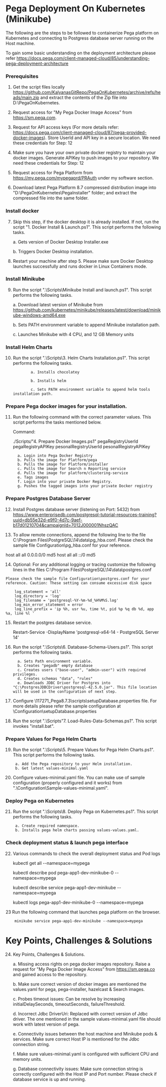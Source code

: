 # Pega Deployment On Kubernetes (Minikube)

The following are the steps to be followed to containerize Pega platform on Kubernetes and connecting to Postgress database server running on the Host machine. 

To gain some basic understanding on the deployment architecture please refer https://docs.pega.com/client-managed-cloud/85/understanding-pega-deployment-architecture

### Prerequisites

1. Get the script files locally https://github.com/KalyanasGitRepo/PegaOnKubernetes/archive/refs/heads/main.zip  and extract the contents of the Zip file into D:\PegaOnKubernetes.

2. Request access for "My Pega Docker Image Access" from https://sm.pega.com.

3. Request for API access keys (For more details refer: https://docs.pega.com/client-managed-cloud/87/pega-provided-docker-images). Store UserId and API key in a secure location. We need these credentials for Step: 12

4. Make sure you have your own private docker registry to maintain your docker images. Generate APIKey to push images to your repository. We need these credentials for Step: 12

5. Request access for Pega Platform from https://my.pega.com/mypegaprd/PRAuth under my software section.

6. Download latest Pega Platform 8.7 compressed distribution image into "D:\PegaOnKubernetes\PegaInstaller\"  folder; and extract the compressed file into the same folder. 

### Install docker

7. Skip this step, if the docker desktop it is already installed. If not, run the script "1. Docker Install & Launch.ps1". This script performs the following tasks.
    
    a. Gets version of Docker Desktop Installer.exe
    
    b. Triggers Docker Desktop installation.
    
8. Restart your machine after step 5. Please make sure Docker Desktop launches successfully and runs docker in Linux Containers mode. 

### Install Minikube

9. Run the script ".\Scripts\Minikube Install and launch.ps1". This script performs the following tasks.

    a. Download latest version of Minikube from https://github.com/kubernetes/minikube/releases/latest/download/minikube-windows-amd64.exe

    b. Sets PATH environment variable to append Minikube installation path.

    c. Launches Minikube with 4 CPU, and 12 GB Memory units

### Install Helm Charts

10. Run the script ".\Scripts\3. Helm Charts Installation.ps1". This script performs the following tasks.

                a. Installs chocolatey
                
                b. Installs helm
                
                c. Sets PATH environment variable to append helm tools installation path.
                
 ### Prepare Pega docker images for your installation.
 

11. Run the following command with the correct parameter values. This script performs the tasks mentioned below.

    Command: 
    
    ./Scripts/"4. Prepare Docker Images.ps1" pegaRegistryUserId pegaRegistryAPIKey pesonalRegistryUserId pesonalRegistryAPIKey

          a. Login into Pega Docker Registry
          b. Pulls the image for Platform/pega
          b. Pulls the image for Platform/installer
          c. Pulls the image for Search n Reporting service
          d. Pulls the image for platform/clustering-service
          e. Tags images
          f. Login into your private Docker Registry.
          g. Pushes the tagged images into your private Docker registry
 
 ### Prepare Postgres Database Server 
 
12. Install Postgres database server (listening on Port: 5432) from https://www.enterprisedb.com/postgresql-tutorial-resources-training?uuid=db55e32d-e9f0-4d7c-9aef-b17d01210704&campaignId=7012J000001NhszQAC

 
13. To allow remote connections, append the following line to the file C:\Program Files\PostgreSQL\14\data\pg_hba.conf. 
    Please check the sample file Configuration\pg_hba.conf for your reference.

host    all     all             0.0.0.0/0            md5
host    all     all             ::/0            md5
 
14.  Optional: For any additional logging or tracing customize the following lines  in the files C:\Program Files\PostgreSQL\14\data\postgres.conf 

    Please check the sample file Configuration\postgres.conf for your reference. Caution: These setting can consume excessive disk space
    
        log_statement = 'all' 
        log_directory = 'log'
        log_filename = 'postgresql-%Y-%m-%d_%H%M%S.log'
        log_min_error_statement = error
        log_line_prefix = 'ip %h, usr %u, time %t, pid %p %q db %d, app %a, line %l '

15. Restart the postgres database service. 

    Restart-Service -DisplayName 'postgresql-x64-14 - PostgreSQL Server 14'

16. Run the script ".\Scripts\6. Database-Schema-Users.ps1". This script performs the following tasks. 

          a. Sets Path environment variable.
          b. Creates "pegadb" empty database
          c. Creates users ("base-user", "admin-user") with required privileges.
          d. Creates schemas "data", "rules"
          e. Downloads JDBC Driver for Postgres into "C:\PostgresJDBCDriver\postgresql-42.5.0.jar". This file location will be used in the configuration of next step. 

17. Configure \117271_Pega8.7.3\scripts\setupDatabase.properties file. For more details please refer the sample configuration at \Configuration\setupDatabase.properties

18. Run the script ".\Scripts\"7. Load-Rules-Data-Schemas.ps1". This script invokes "install.bat".

 ### Prepare Values for Pega Helm Charts
 
 19. Run the script ".\Scripts\5. Prepare Values for Pega Helm Charts.ps1". This script performs the following tasks.

          a. Add the Pega repository to your Helm installation.
          b. Get latest values-minimal.yaml
          
 20. Configure values-minimal.yaml file. You can make use of sample configuration (properly configured and it works) from ".\Configuration\Sample-values-minimal.yaml".  

 ### Deploy Pega on Kubernetes
 21. Run the script ".\Scripts\8. Deploy Pega on Kubernetes.ps1". This script performs the following tasks. 

          a. Create required namespace.
          b. Installs pega helm charts passing values-values.yaml.
          
          
 ### Check deployment status  & launch pega interface
 22. Various commands to check the overall deployment status and Pod logs

        kubectl get all --namespace=mypega
        
        kubectl describe  pod pega-app1-dev-minikube-0 --namespace=mypega
        
        kubectl describe  service pega-app1-dev-minikube --namespace=mypega
        
        kubectl logs pega-app1-dev-minikube-0 --namespace=mypega
        
    
  23 Run the following command that launches pega platform on the browser. 
   
        minikube service pega-app1-dev-minikube --namespace=mypega
   
 # Key Points, Challenges & Solutions
 
 24. Key Points, Challenges & Solutions.

        a. Missing access rights on pega docker images repository. Raise a request for "My Pega Docker Image Access" from https://sm.pega.co and gained access to the repository.

        b. Make sure correct version of docker images are mentioned the values.yaml for pega, pega-installer, hazelcast & Search images.

        c. Probes timeout issues: Can be resolve by increasing initialDelaySeconds, timeoutSeconds, failureThreshold.

        d. Incorrect Jdbc DriverUri: Replaced with correct version of Jdbc driver. The one mentioned in the sample values-minimal.yaml file should work with latest version of pega.

        e. Connectivity issues between the host machine and Minikube pods & services. Make sure correct Host IP is mentioned for the Jdbc connection string.

        f. Make sure values-minimal.yaml is configured with sufficient CPU and memory units.

        g. Database connectivity issues: Make sure connection string is correctly configured with the Host IP and Port number. Please check if database service is up and running.


